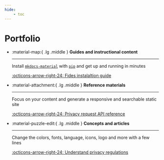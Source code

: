 ```yaml
---
hide:
    - toc
---
```


# Portfolio

<div class="grid cards" markdown>

-   :material-map:{ .lg .middle } __Guides and instructional content__

    ---

    Install [`mkdocs-material`](#) with [`pip`](#) and get up
    and running in minutes

    [:octicons-arrow-right-24: Fides instalaltion guide](./fides-installation-guide.md)

-   :material-attachment:{ .lg .middle } __Reference materials__

    ---

    Focus on your content and generate a responsive and searchable static site

    [:octicons-arrow-right-24: Privacy request API reference](./api-privacy-requests.md)

-   :material-puzzle-edit:{ .lg .middle } __Concepts and articles__

    ---

    Change the colors, fonts, language, icons, logo and more with a few lines

    [:octicons-arrow-right-24: Understand privacy regulations](./article-privacy-regulations.md)

<!--
-   :material-source-commit:{ .lg middle } __Additional projects__

    ---

    Not work stuff.

    [:octicons-arrow-right-24: Repositories](../projects.md)
-->
</div>
